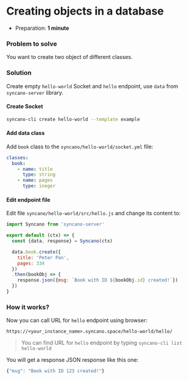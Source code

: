 # Creating objects in a database

- Preparation: **1 minute**

### Problem to solve

You want to create two object of different classes.

### Solution

Create empty `hello-world` Socket and `hello` endpoint, use `data` from `syncano-server` library.

#### Create Socket

```sh
syncano-cli create hello-world --template example
```

#### Add data class

Add `book` class to the `syncano/hello-world/socket.yml` file:

```yaml
classes:
  book:
    - name: title
      type: string
    - name: pages
      type: ineger
```

#### Edit endpoint file


Edit file `syncano/hello-world/src/hello.js` and change its content to:

```js
import Syncano from 'syncano-server'

export default (ctx) => {
  const {data, response} = Syncano(ctx)

  data.book.create({
    title: 'Peter Pan',
    pages: 334
  })
  .then(bookObj => {
    response.json({msg: `Book with ID ${bookObj.id} created!`})
  })
}
```

### How it works?

Now you can call URL for `hello` endpoint using browser:

```
https://<your_instance_name>.syncano.space/hello-world/hello/
```
> You can find URL for `hello` endpoint by typing `syncano-cli list hello-world`

You will get a response JSON response like this one:

```js
{"msg": "Book with ID 123 created!"}
```
